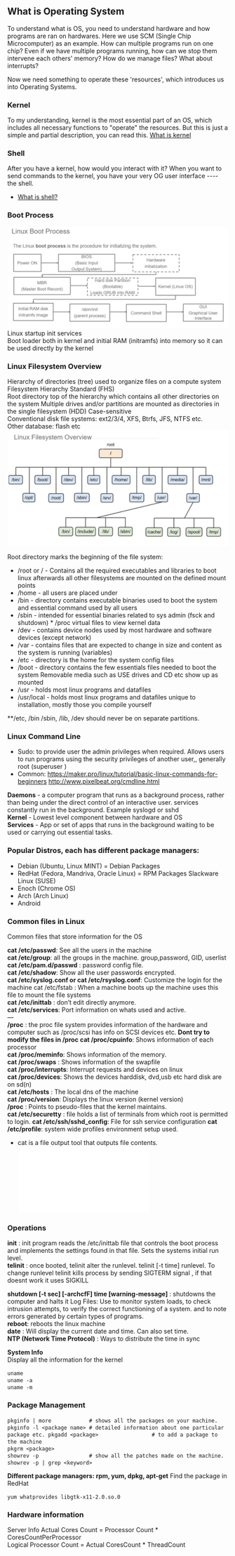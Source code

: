## What is Operating System
To understand what is OS, you need to understand hardware and how programs are ran on hardwares.
Here we use SCM (Single Chip Microcomputer) as an example.
How can multiple programs run on one chip?
Even if we have multiple programs running, how can we stop them intervene each others' memory?
How do we manage files?
What about interrupts?

Now we need something to operate these 'resources', which introduces us into Operating Systems.

### Kernel
To my understanding, kernel is the most essential part of an OS, which includes all necessary functions to "operate" the resources. But this is just a simple and partial description, you can read this.
[What is kernel](https://stackoverflow.com/questions/2013937/what-is-an-os-kernel-how-does-it-differ-from-an-operating-system)


### Shell
After you have a kernel, how would you interact with it? When you want to send commands to the kernel, you have your very OG user interface ---- the shell.
* [What is shell?](http://linuxcommand.org/lc3_lts0010.php)

### Boot Process
![boot image](./images/bootProcess.png)
Linux startup init services   
Boot loader both in kernel and initial RAM (initramfs) into memory so it can be used directly by the kernel    

### Linux Filesystem Overview

Hierarchy of directories (tree) used to organize files on a compute system
Filesystem Hierarchy Standard (FHS)   
Root directory top of the hierarchy which contains all other directories on the system Multiple drives and/or partitions are mounted as directories in the single filesystem (HDD)   Case-sensitive    
Conventional disk file systems: ext2/3/4, XFS, Btrfs, JFS, NTFS etc.  
Other database: flash etc  
![boot image](./images/filesystem.png)

Root directory marks the beginning of the file system:
* /root or / - Contains all the required executables and libraries to boot linux afterwards all other filesystems are mounted on the defined mount points
* /home - all users are placed under
* /bin - directory contains executable binaries used to boot the system and essential command used by all users
* /sbin - intended for essential binaries related to sys admin (fsck and shutdown) * /proc virtual files to view kernel data
* /dev - contains device nodes used by most hardware and software devices (except network)
* /var - contains files that are expected to change in size and content as the system is running (variables)
* /etc - directory is the home for the system config files
* /boot - directory contains the few essentials files needed to boot the system Removable media such as USE drives and CD etc show up as mounted
* /usr - holds most linux programs and datafiles
* /usr/local - holds most linux programs and datafiles unique to installation, mostly those you compile yourself

**/etc, /bin /sbin, /lib, /dev should never be on separate partitions.

### Linux Command Line 
* Sudo: to provide user the admin privileges when required. Allows users to run programs using the security privileges of another user,, generally root (superuser ) 
* Common:
https://maker.pro/linux/tutorial/basic-linux-commands-for-beginners http://www.pixelbeat.org/cmdline.html

**Daemons** - a computer program that runs as a background process, rather than being under the direct control of an interactive user. services constantly run in the background. Example syslogd or sshd  
**Kernel** - Lowest level component between hardware and OS  
**Services** - App or set of apps that runs in the background waiting to be used or carrying out essential tasks.  

### Popular Distros, each has different package managers:
* Debian (Ubuntu, Linux MINT) = Debian Packages
* RedHat (Fedora, Mandriva, Oracle Linux) = RPM Packages Slackware Linux (SUSE)
* Enoch (Chrome OS)
* Arch (Arch Linux)
* Android

### Common files in Linux
Common files that store information for the OS

**cat /etc/passwd**: See all the users in the machine  
**cat /etc/group**: all the groups in the machine. group,password, GID, userlist  
**cat /etc/pam.d/passwd** : password config file.  
**cat /etc/shadow**: Show all the user passwords encrypted.  
**cat /etc/syslog.conf or cat /etc/rsyslog.conf**: Customize the login for the machine cat /etc/fstab : When a machine boots up the machine uses this file to mount the file systems  
**cat /etc/inittab** : don’t edit directly anymore.  
**cat /etc/services**: Port information on whats used and active.  
—  
**/proc** : the proc file system provides information of the hardware and computer such as /proc/scsi has info on SCSI devices etc. **Dont try to modify the files in /proc**
**cat /proc/cpuinfo**: Shows information of each processor  
**cat /proc/meminfo**: Shows information of the memory.  
**cat /proc/swaps** : Shows information of the swapfile  
**cat /proc/interrupts**: Interrupt requests and devices on linux  
**cat /proc/devices**: Shows the devices harddisk, dvd,usb etc hard disk are on sd(n)  
**cat /etc/hosts** : The local dns of the machine  
**cat /proc/version**: Displays the linux version (kernel version)  
**/proc** : Points to pseudo-files that the kernel maintains.  
**cat /etc/securetty** : file holds a list of terminals from which root is permitted to login. **cat /etc/ssh/sshd_config**: File for ssh service configuration
**cat /etc/profile**: system wide profiles environment setup used.

* cat is a file output tool that outputs file contents. ![Read more here](./content/basic_shell_commands/file.md)

### Operations
**init** : init program reads the /etc/inittab file that controls the boot process and implements the settings found in that file. Sets the systems initial run level.  
**telinit** : once booted, telinit alter the runlevel. telinit [-t time] runlevel. To change runlevel telinit kills process by sending SIGTERM signal , if that doesnt work it uses SIGKILL

**shutdown [-t sec] [-archcfF] time [warning-message]** : shutdowns the computer and halts it
Log Files: Use to monitor system loads, to check intrusion attempts, to verify the correct functioning of a system. and to note errors generated by certain types of programs.  
**reboot**: reboots the linux machine  
**date** : Will display the current date and time. Can also set time.  
**NTP (Network Time Protocol)** : Ways to distribute the time in sync


**System Info**  
Display all the information for the kernel
```
uname 
uname -a 
uname -m
```

### Package Management
```
pkginfo | more            # shows all the packages on your machine.
pkginfo -l <package name> # detailed information about one particular package etc. pkgadd <package>                 # to add a package to the machine
pkgrm <package>
showrev -p                # show all the patches made on the machine.
showrev -p | grep <keyword>
```

**Different package managers: rpm, yum, dpkg, apt-get**
Find the package in RedHat
```
yum whatprovides libgtk-x11-2.0.so.0
```

### Hardware information
Server Info
Actual Cores Count = Processor Count * CoresCountPerProcessor   
Logical Processor Count = Actual CoresCount * ThreadCount  
